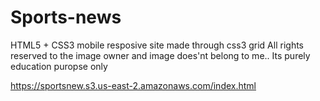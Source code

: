 # Sports-news
HTML5 + CSS3 mobile resposive site made through css3 grid 
All rights reserved to the image owner and image does'nt belong to me.. Its purely education puropse only

https://sportsnew.s3.us-east-2.amazonaws.com/index.html
